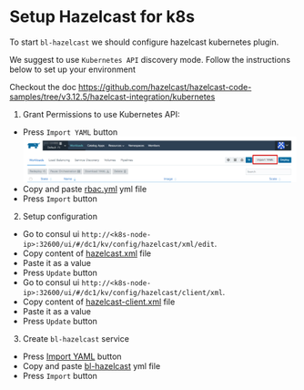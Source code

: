 # Setup Hazelcast for k8s

To start `bl-hazelcast` we should configure hazelcast kubernetes plugin. 

We suggest to use `Kubernetes API` discovery mode. Follow the instructions below to set up your environment  

Checkout the doc https://github.com/hazelcast/hazelcast-code-samples/tree/v3.12.5/hazelcast-integration/kubernetes

1. Grant Permissions to use Kubernetes API: 

- Press `Import YAML` button
![](../../img/import_yml.png)
- Copy and paste [rbac.yml](../../yml/rbac.yml) yml file
- Press `Import` button

2. Setup configuration
- Go to consul ui `http://<k8s-node-ip>:32600/ui/#/dc1/kv/config/hazelcast/xml/edit`. 
- Copy content of [hazelcast.xml](hazelcast.xml) file
- Paste it as a value
- Press `Update` button
- Go to consul ui `http://<k8s-node-ip>:32600/ui/#/dc1/kv/config/hazelcast/client/xml`. 
- Copy content of [hazelcast-client.xml](hazelcast-client.xml) file
- Paste it as a value
- Press `Update` button 

3. Create `bl-hazelcast` service
- Press [Import YAML](../../img/import_yml.png) button
- Copy and paste [bl-hazelcast](yml/bl-hazelcast.yml) yml file
- Press `Import` button
